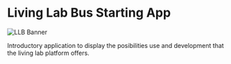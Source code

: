 # Living Lab Bus Starting App

![LLB Banner](https://llb.sis.uta.fi/portal/img/llb_bg2.png)

Introductory application to display the posibilities use and development that the living lab platform offers.
